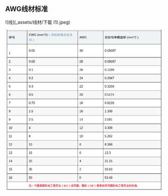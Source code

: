 

## AWG线材标准

![线](_assets/线材/下载 (1).jpeg)

![image-20220425182345039](_assets/线材/image-20220425182345039.png)